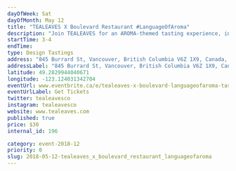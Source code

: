 ```yaml
---
dayOfWeek: Sat
dayOfMonth: May 12
title: "TEALEAVES X Boulevard Restaurant #LanguageOfAroma"
description: "Join TEALEAVES for an AROMA-themed tasting experience, inspired by tea at Boulevard Kitchen & Oyster Bar. Explore how AROMA affects taste with Executive Chef Alex Chen through his tea-inspired entreé.<br> Menu details:<br> Slow cooked halibut with summer peas, snap peas, asparagus, pomme dauphine, TEALEAVES Health & Well-Being Green tea-infused razor clam sauce vin blanc, and caviar.<br> <br> #PaletteForYourPalate project in collaboration with Pantone, Microsoft Design and world-class chefs and mixologists, we explore tea + color + mood + aroma through our bespoke culinary experiences. "
startTime: 3-4
endTime: 
type: Design Tastings
address: "845 Burrard St, Vancouver, British Columbia V6Z 1X9, Canada, Vancouver, BC, Canada"
addressLabel: "845 Burrard St, Vancouver, British Columbia V6Z 1X9, Canada"
latitude: 49.2829944040671
longitude: -123.124031342704
eventUrl: www.eventbrite.ca/e/tealeaves-x-boulevard-languageofaroma-tasting-inspired-by-tea-aroma-tickets-44930195424
eventUrlLabel: Get Tickets
twitter: tealeavesco
instagram: tealeavesco
website: www.tealeaves.com
published: true
price: $30
internal_id: 196

category: event-2018-12
priority: 0
slug: 2018-05-12-tealeaves_x_boulevard_restaurant_languageofaroma
---
```

